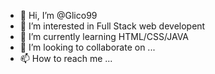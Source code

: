 - 👋 Hi, I’m @Glico99
- 👀 I’m interested in Full Stack web developent
- 🌱 I’m currently learning HTML/CSS/JAVA
- 💞️ I’m looking to collaborate on ...
- 📫 How to reach me ...

<!---
Hi, I am Emanuele and i' on github to learn more about web development. Hope i can find lots of nswers to my questions and learn from the amazing developers community.
--->
